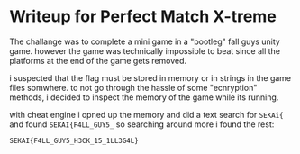 # Writeup for Perfect Match X-treme

The challange was to complete a mini game in a "bootleg" fall guys unity game.
however the game was technically impossible to beat since all the platforms at the end of the game gets removed.

i suspected that the flag must be stored in memory or in strings in the game files somwhere.
to not go through the hassle of some "ecnryption" methods, i decided to inspect the memory of the game while its running.

with cheat engine i opned up the memory and did a text search for `SEKAi{` and found
`SEKAI{F4LL_GUY5_` so searching around more i found the rest:

`SEKAI{F4LL_GUY5_H3CK_15_1LL3G4L}`



